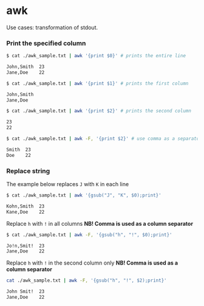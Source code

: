 # awk

Use cases: transformation of stdout.

### Print the specified column

```bash
$ cat ./awk_sample.txt | awk '{print $0}' # prints the entire line

John,Smith  23
Jane,Doe    22

$ cat ./awk_sample.txt | awk '{print $1}' # prints the first column

John,Smith
Jane,Doe

$ cat ./awk_sample.txt | awk '{print $2}' # prints the second column

23
22

$ cat ./awk_sample.txt | awk -F, '{print $2}' # use comma as a separator. The default separators are spaces and tabs

Smith  23
Doe    22
```

### Replace string

The example below replaces `J` with `K` in each line

```bash
$ cat ./awk_sample.txt | awk '{gsub("J", "K", $0);print}'

Kohn,Smith  23
Kane,Doe    22
```

Replace `h` with `!` in all columns __NB! Comma is used as a column separator__

```bash
$ cat ./awk_sample.txt | awk -F, '{gsub("h", "!", $0);print}'

Jo!n,Smit!  23
Jane,Doe    22
```

Replace `h` with `!` in the second column only __NB! Comma is used as a column separator__

```bash
cat ./awk_sample.txt | awk -F, '{gsub("h", "!", $2);print}'

John Smit!  23
Jane,Doe    22
```